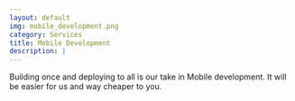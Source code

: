 ```yaml
---
layout: default
img: mobile_development.png
category: Services
title: Mobile Development
description: |
---
```

  Building once and deploying to all is our take in Mobile development. It will be easier for us and way cheaper to you.
